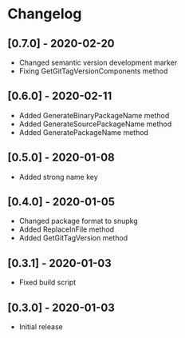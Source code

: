 # Changelog

## [0.7.0] - 2020-02-20
- Changed semantic version development marker
- Fixing GetGitTagVersionComponents method

## [0.6.0] - 2020-02-11
- Added GenerateBinaryPackageName method
- Added GenerateSourcePackageName method
- Added GeneratePackageName method

## [0.5.0] - 2020-01-08
- Added strong name key

## [0.4.0] - 2020-01-05
- Changed package format to snupkg
- Added ReplaceInFile method
- Added GetGitTagVersion method

## [0.3.1] - 2020-01-03
- Fixed build script

## [0.3.0] - 2020-01-03
- Initial release